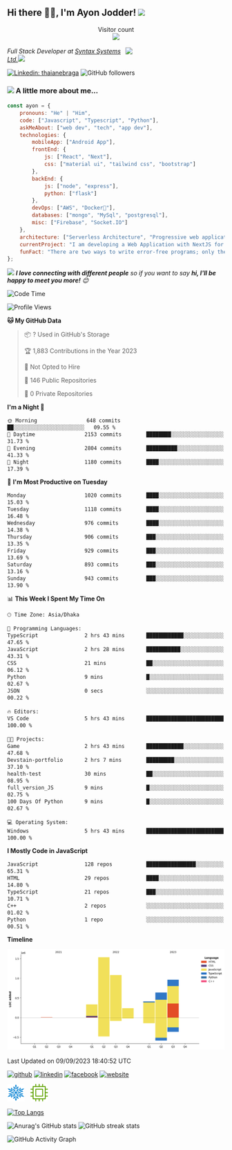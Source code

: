 
<h2>Hi there 👋🏻, I'm Ayon Jodder! <img src="https://media.giphy.com/media/12oufCB0MyZ1Go/giphy.gif" width="50"></h2>

<p align="center"> 
  Visitor count<br>
  <img src="https://profile-counter.glitch.me/AyonJD/count.svg" />
</p>

<img align='right' src="https://media.giphy.com/media/M9gbBd9nbDrOTu1Mqx/giphy.gif" width="230">
<p><em>Full Stack Developer at <a href="#">Syntax Systems Ltd.</a><img src="https://media.giphy.com/media/WUlplcMpOCEmTGBtBW/giphy.gif" width="30"> 
</em></p>

<!-- ![A MERN Stack Developer](https://raw.githubusercontent.com/AyonJD/AyonJD/main/cover.jpg) -->

[![Linkedin: thaianebraga](https://img.shields.io/badge/-ayon-blue?style=flat-square&logo=Linkedin&logoColor=white&link=https://www.linkedin.com/in/ayon-jodder/)](https://www.linkedin.com/in/ayon-jodder/)
![GitHub followers](https://img.shields.io/github/followers/AyonJD?label=Follow&style=social)

### <img src="https://media.giphy.com/media/VgCDAzcKvsR6OM0uWg/giphy.gif" width="50"> A little more about me... 

```javascript
const ayon = {
    pronouns: "He" | "Him",
    code: ["Javascript", "Typescript", "Python"],
    askMeAbout: ["web dev", "tech", "app dev"],
    technologies: {
        mobileApp: ["Android App"],
        frontEnd: {
            js: ["React", "Next"],
            css: ["material ui", "tailwind css", "bootstrap"]
        },
        backEnd: {
            js: ["node", "express"],
            python: ["flask"]
        },
        devOps: ["AWS", "Docker🐳"],
        databases: ["mongo", "MySql", "postgresql"],
        misc: ["Firebase", "Socket.IO"]
    },
    architecture: ["Serverless Architecture", "Progressive web applications", "Single page applications"],
    currentProject: "I am developing a Web Application with NextJS for Syntax Systems Ltd."
    funFact: "There are two ways to write error-free programs; only the third one works"
};
```
<img src="https://media.giphy.com/media/LnQjpWaON8nhr21vNW/giphy.gif" width="60"> <em><b>I love connecting with different people</b> so if you want to say <b>hi, I'll be happy to meet you more!</b> 😊</em>

<!--START_SECTION:waka-->
![Code Time](http://img.shields.io/badge/Code%20Time-566%20hrs%2053%20mins-blue)

![Profile Views](http://img.shields.io/badge/Profile%20Views-18-blue)

**🐱 My GitHub Data** 

> 📦 ? Used in GitHub's Storage 
 > 
> 🏆 1,883 Contributions in the Year 2023
 > 
> 🚫 Not Opted to Hire
 > 
> 📜 146 Public Repositories 
 > 
> 🔑 0 Private Repositories 
 > 
**I'm a Night 🦉** 

```text
🌞 Morning                648 commits         ██░░░░░░░░░░░░░░░░░░░░░░░   09.55 % 
🌆 Daytime                2153 commits        ████████░░░░░░░░░░░░░░░░░   31.73 % 
🌃 Evening                2804 commits        ██████████░░░░░░░░░░░░░░░   41.33 % 
🌙 Night                  1180 commits        ████░░░░░░░░░░░░░░░░░░░░░   17.39 % 
```
📅 **I'm Most Productive on Tuesday** 

```text
Monday                   1020 commits        ████░░░░░░░░░░░░░░░░░░░░░   15.03 % 
Tuesday                  1118 commits        ████░░░░░░░░░░░░░░░░░░░░░   16.48 % 
Wednesday                976 commits         ████░░░░░░░░░░░░░░░░░░░░░   14.38 % 
Thursday                 906 commits         ███░░░░░░░░░░░░░░░░░░░░░░   13.35 % 
Friday                   929 commits         ███░░░░░░░░░░░░░░░░░░░░░░   13.69 % 
Saturday                 893 commits         ███░░░░░░░░░░░░░░░░░░░░░░   13.16 % 
Sunday                   943 commits         ███░░░░░░░░░░░░░░░░░░░░░░   13.90 % 
```


📊 **This Week I Spent My Time On** 

```text
🕑︎ Time Zone: Asia/Dhaka

💬 Programming Languages: 
TypeScript               2 hrs 43 mins       ████████████░░░░░░░░░░░░░   47.65 % 
JavaScript               2 hrs 28 mins       ███████████░░░░░░░░░░░░░░   43.31 % 
CSS                      21 mins             ██░░░░░░░░░░░░░░░░░░░░░░░   06.12 % 
Python                   9 mins              █░░░░░░░░░░░░░░░░░░░░░░░░   02.67 % 
JSON                     0 secs              ░░░░░░░░░░░░░░░░░░░░░░░░░   00.22 % 

🔥 Editors: 
VS Code                  5 hrs 43 mins       █████████████████████████   100.00 % 

🐱‍💻 Projects: 
Game                     2 hrs 43 mins       ████████████░░░░░░░░░░░░░   47.68 % 
Devstain-portfolio       2 hrs 7 mins        █████████░░░░░░░░░░░░░░░░   37.10 % 
health-test              30 mins             ██░░░░░░░░░░░░░░░░░░░░░░░   08.95 % 
full_version_JS          9 mins              █░░░░░░░░░░░░░░░░░░░░░░░░   02.75 % 
100 Days Of Python       9 mins              █░░░░░░░░░░░░░░░░░░░░░░░░   02.67 % 

💻 Operating System: 
Windows                  5 hrs 43 mins       █████████████████████████   100.00 % 
```

**I Mostly Code in JavaScript** 

```text
JavaScript               128 repos           ████████████████░░░░░░░░░   65.31 % 
HTML                     29 repos            ████░░░░░░░░░░░░░░░░░░░░░   14.80 % 
TypeScript               21 repos            ███░░░░░░░░░░░░░░░░░░░░░░   10.71 % 
C++                      2 repos             ░░░░░░░░░░░░░░░░░░░░░░░░░   01.02 % 
Python                   1 repo              ░░░░░░░░░░░░░░░░░░░░░░░░░   00.51 % 
```



**Timeline**

![Lines of Code chart](https://raw.githubusercontent.com/AyonJD/AyonJD/master/assets/bar_graph.png)


 Last Updated on 09/09/2023 18:40:52 UTC
<!--END_SECTION:waka-->


[<img src='https://cdn.jsdelivr.net/npm/simple-icons@3.0.1/icons/github.svg' alt='github' height='40'>](https://github.com/AyonJD)  [<img src='https://cdn.jsdelivr.net/npm/simple-icons@3.0.1/icons/linkedin.svg' alt='linkedin' height='40'>](https://www.linkedin.com/in/ayon-jodder/)  [<img src='https://cdn.jsdelivr.net/npm/simple-icons@3.0.1/icons/facebook.svg' alt='facebook' height='40'>](https://www.facebook.com/ayon.jodder.75)  [<img src='https://cdn.jsdelivr.net/npm/simple-icons@3.0.1/icons/icloud.svg' alt='website' height='40'>](https://ayon-jodder-portfolio.web.app/)  

<a href='https://archiveprogram.github.com/'><img src='https://raw.githubusercontent.com/acervenky/animated-github-badges/master/assets/acbadge.gif' width='40' height='40'></a> <a href='https://docs.github.com/en/developers'><img src='https://raw.githubusercontent.com/acervenky/animated-github-badges/master/assets/devbadge.gif' width='40' height='40'></a> 

[![Top Langs](https://github-readme-stats.vercel.app/api/top-langs/?username=AyonJD&theme=cobalt)](https://github.com/anuraghazra/github-readme-stats)

![Anurag's GitHub stats](https://github-readme-stats.vercel.app/api?username=AyonJD&show_icons=true&theme=cobalt) ![GitHub streak stats](https://github-readme-streak-stats.herokuapp.com/?user=AyonJD&theme=cobalt)  

![GitHub Activity Graph](https://activity-graph.herokuapp.com/graph?username=AyonJD&theme=cobalt)  




